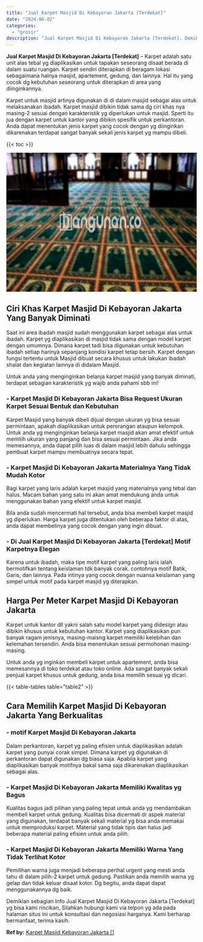 ```yaml
---
title: "Jual Karpet Masjid Di Kebayoran Jakarta [Terdekat]"
date: "2024-06-02"
categories: 
  - "grosir"
description: "Jual Karpet Masjid Di Kebayoran Jakarta [Terdekat]. Demikian sebagian Info Jual Karpet Masjid Di Kebayoran Jakarta [Terdekat] yg bisa kami rincikan, Silahk..."
---
```


**Jual Karpet Masjid Di Kebayoran Jakarta \[Terdekat\]** – Karpet adalah satu unit alas tebal yg diaplikasikan untuk tapakan seseorang disaat berada di dalam suatu ruangan. Karpet sendiri diterapkan di beragam lokasi sebagaimana halnya masjid, apartement, gedung, dan lainnya. Hal itu yang cocok dg kebutuhan seseorang untuk diterapkan di area yang diinginkannya.

Karpet untuk masjid artinya digunakan di di dalam masjid sebagai alas untuk melaksanakan ibadah. Karpet masjid dibikin tidak sama dg ciri khas nya masing-2 sesuai dengan karakteristik yg diperlukan untuk masjid. Sperti itu jua dengan karpet untuk kantor yang dibikin spesifik untuk perkantoran. Anda dapat menentukan jenis karpet yang cocok dengan yg diinginkan dikarenakan terdapat sangat banyak sekali jenis karpet yg mampu dibeli.

{{< toc >}}

![Jual Karpet Masjid Di Kebayoran Jakarta [Terdekat]](/images/grosir-karpet-murah-62.png)

## Ciri Khas Karpet Masjid Di Kebayoran Jakarta Yang Banyak Diminati

Saat ini area ibadah masjid sudah menggunakan karpet sebagai alas untuk ibadah. Karpet yg diaplikasikan di masjid tidak sama dengan model karpet dengan umumnya. Dimana karpet tadi bisa digunakan untuk kebutuhan ibadah setiap harinya sepanjang kondisi karpet tetap bersih. Karpet dengan fungsi tertentu untuk Masjid dibuat secara khusus untuk lakukan ibadah shalat dan kegiatan lainnya di didalam Masjid.

Untuk anda yang menginginkan belanja karpet masjid yang banyak diminati, terdapat sebagian karakteristik yg wajib anda pahami sbb ini!

### \- Karpet Masjid Di Kebayoran Jakarta Bisa Request Ukuran Karpet Sesuai Bentuk dan Kebutuhan

Karpet Masjid yang banyak dibeli dijual dengan ukuran yg bisa sesuai permintaan, apakah diaplikasikan untuk perorangan ataupun kelompok. Untuk anda yg menginginkan belanja karpet masjid akan amat efektif untuk memliih ukuran yang panjang dan bisa sesuai permintaan. Jika anda memesannya, anda dapat pilih luas di dalam masjid lebih dahulu sehingga pembuat karpet mampu membuatnya secara tepat.

### \- Karpet Masjid Di Kebayoran Jakarta Materialnya Yang Tidak Mudah Kotor

Bagi karpet yang laris adalah karpet masjid yang materialnya yang tebal dan halus. Macam bahan yang satu ini akan amat mendukung anda untuk menggunakan bahan yang efektif untuk karpet masjid.

Bila anda sudah mencermati hal tersebut, anda bisa membeli karpet masjid yg diperlukan. Harga karpet juga ditentukan oleh beberapa faktor di atas, anda dapat membelinya yang cocok dengan yang ingin dibuat.

### \- Di Jual Karpet Masjid Di Kebayoran Jakarta \[Terdekat\] Motif Karpetnya Elegan

Karena untuk ibadah, maka tipe motif karpet yang paling laris ialah bermotifkan tentang keislaman tdk banyak corak. contohnya motif Batik, Garis, dan lainnya. Pada intinya yang cocok dengan nuansa keislaman yang simpel untuk motif pada karpet masjid yg diterapkan.

## Harga Per Meter Karpet Masjid Di Kebayoran Jakarta

Karpet untuk kantor dll yakni salah satu model karpet yang didesign atau dibikin khusus untuk kebutuhan kantor. Karpet yang diaplikasikan pun banyak ragam jenisnya, masing-maisng karpet memiliki kelebihan dan kelemahan tersendiri. Anda bisa menentukan sesuai permohonan masing-masing.

Untuk anda yg inginkan membeli karpet untuk apartement, anda bisa memesannya di toko terdekat atau toko online. Ada sangat banyak sekali penjual karpet khusus untuk gedung, anda bisa memilih sesuai yg dicari.

{{< table-tables table="table2" >}}

## Cara Memilih Karpet Masjid Di Kebayoran Jakarta Yang Berkualitas

### \- motif Karpet Masjid Di Kebayoran Jakarta

Dalam perkantoran, karpet yg paling efisien untuk diaplikasikan adalah karpet yang punyai corak simpel. Dimana karpet yg digunakan di perkantoran dapat digunakan dg biasa saja. Apabila karpet yang diaplikasikan banyak motifnya bakal sama saja dikarenakan diaplikasikan sebagai alas.

### \- Karpet Masjid Di Kebayoran Jakarta Memiliki Kwalitas yg Bagus

Kualitas bagus jadi pilihan yang paling tepat untuk anda yg mendambakan membeli karpet untuk gedung. Kualitas bisa dicermati dr aspek material yang digunakan, terdapat banyak sekali material yg bisa anda memakai untuk memproduksi karpet. Material yang tidak tipis dan halus jadi beberapa material paling efisien untuk anda pilih.

### \- Karpet Masjid Di Kebayoran Jakarta Memiliki Warna Yang Tidak Terlihat Kotor

Pemilihan warna juga menjadi beberapa perihal urgent yang mesti anda tahu di dalam pilih-2 karpet untuk gedung. Pastikan anda memilih warna yg gelap dan tidak keluar disaat kotor. Dg begitu, anda dapat dapat menggunakannya dg baik.

Demikian sebagian Info Jual Karpet Masjid Di Kebayoran Jakarta \[Terdekat\] yg bisa kami rincikan, Silahkan hubungi kami via telpon yg ada pada halaman situs ini untuk konsultasi dan negosiasi harganya. Kami berharap bermanfaat, terima kasih.

**Ref by:**  [Karpet Masjid Kebayoran Jakarta []](https://id.wikipedia.org/wiki/Karpet)
